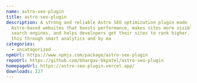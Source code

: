```yaml
---
name: astro-seo-plugin
title: astro-seo-plugin
description: A strong and reliable Astro SEO optimization plugin made just for
  Astro-based websites that boosts performance, makes sites more visible to
  search engines, and helps developers get their sites to rank higher. It does
  this through smart analytics and by ma
categories:
  - uncategorized
npmUrl: https://www.npmjs.com/package/astro-seo-plugin
repoUrl: https://github.com/bhargav-bkpatel/astro-seo-plugin
homepageUrl: https://astro-seo-plugin.vercel.app/
downloads: 227
---
```


